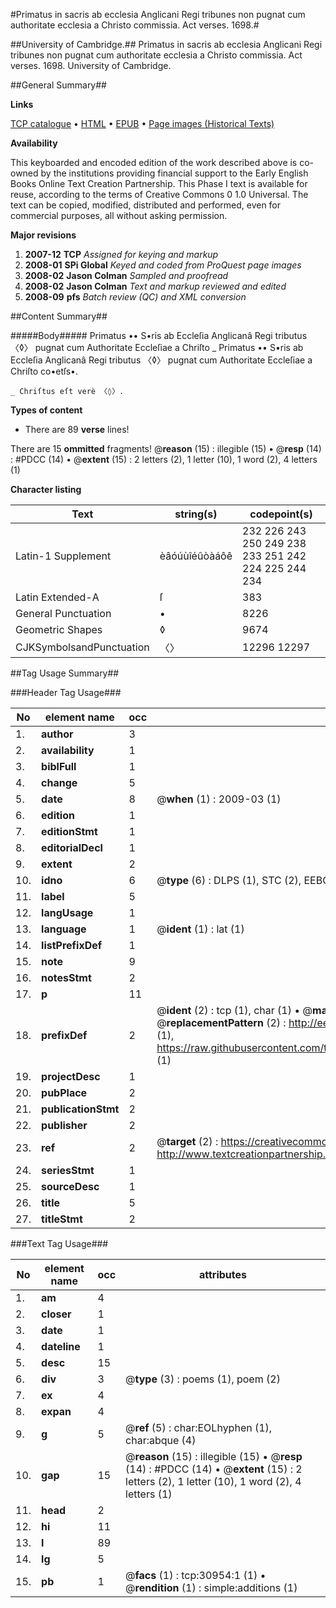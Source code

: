 #Primatus in sacris ab ecclesia Anglicani Regi tribunes non pugnat cum authoritate ecclesia a Christo commissia. Act verses. 1698.#

##University of Cambridge.##
Primatus in sacris ab ecclesia Anglicani Regi tribunes non pugnat cum authoritate ecclesia a Christo commissia.
Act verses. 1698.
University of Cambridge.

##General Summary##

**Links**

[TCP catalogue](http://www.ota.ox.ac.uk/tcp/)  • 
[HTML](http://tei.it.ox.ac.uk/tcp/Texts-HTML/free/A52/A52532.html)  • 
[EPUB](http://tei.it.ox.ac.uk/tcp/Texts-EPUB/free/A52/A52532.epub) • 
[Page images (Historical Texts)](https://data.historicaltexts.jisc.ac.uk/view?pubId=eebo-99826551e&pageId=eebo-99826551e-30954-1)

**Availability**

This keyboarded and encoded edition of the
	       work described above is co-owned by the institutions
	       providing financial support to the Early English Books
	       Online Text Creation Partnership. This Phase I text is
	       available for reuse, according to the terms of Creative
	       Commons 0 1.0 Universal. The text can be copied,
	       modified, distributed and performed, even for
	       commercial purposes, all without asking permission.

**Major revisions**

1. __2007-12__ __TCP__ *Assigned for keying and markup*
1. __2008-01__ __SPi Global__ *Keyed and coded from ProQuest page images*
1. __2008-02__ __Jason Colman__ *Sampled and proofread*
1. __2008-02__ __Jason Colman__ *Text and markup reviewed and edited*
1. __2008-09__ __pfs__ *Batch review (QC) and XML conversion*

##Content Summary##

#####Body#####
Primatus •• S•ris ab Eccleſia Anglicanâ Regi tributus 〈◊〉 pugnat cum Authoritate Eccleſiae a Chriſto
    _ Primatus •• S•ris ab Eccleſia Anglicanâ Regi tributus 〈◊〉 pugnat cum Authoritate Eccleſiae a Chriſto co•etſs•.

    _ Chriſtus eſt verè 〈◊〉.

**Types of content**

  * There are 89 **verse** lines!

There are 15 **ommitted** fragments! 
 @__reason__ (15) : illegible (15)  •  @__resp__ (14) : #PDCC (14)  •  @__extent__ (15) : 2 letters (2), 1 letter (10), 1 word (2), 4 letters (1)

**Character listing**


|Text|string(s)|codepoint(s)|
|---|---|---|
|Latin-1 Supplement|èâóúùîéûòàáôê|232 226 243 250 249 238 233 251 242 224 225 244 234|
|Latin Extended-A|ſ|383|
|General Punctuation|•|8226|
|Geometric Shapes|◊|9674|
|CJKSymbolsandPunctuation|〈〉|12296 12297|

##Tag Usage Summary##

###Header Tag Usage###

|No|element name|occ|attributes|
|---|---|---|---|
|1.|__author__|3||
|2.|__availability__|1||
|3.|__biblFull__|1||
|4.|__change__|5||
|5.|__date__|8| @__when__ (1) : 2009-03 (1)|
|6.|__edition__|1||
|7.|__editionStmt__|1||
|8.|__editorialDecl__|1||
|9.|__extent__|2||
|10.|__idno__|6| @__type__ (6) : DLPS (1), STC (2), EEBO-CITATION (1), PROQUEST (1), VID (1)|
|11.|__label__|5||
|12.|__langUsage__|1||
|13.|__language__|1| @__ident__ (1) : lat (1)|
|14.|__listPrefixDef__|1||
|15.|__note__|9||
|16.|__notesStmt__|2||
|17.|__p__|11||
|18.|__prefixDef__|2| @__ident__ (2) : tcp (1), char (1)  •  @__matchPattern__ (2) : ([0-9\-]+):([0-9IVX]+) (1), (.+) (1)  •  @__replacementPattern__ (2) : http://eebo.chadwyck.com/downloadtiff?vid=$1&page=$2 (1), https://raw.githubusercontent.com/textcreationpartnership/Texts/master/tcpchars.xml#$1 (1)|
|19.|__projectDesc__|1||
|20.|__pubPlace__|2||
|21.|__publicationStmt__|2||
|22.|__publisher__|2||
|23.|__ref__|2| @__target__ (2) : https://creativecommons.org/publicdomain/zero/1.0/ (1), http://www.textcreationpartnership.org/docs/. (1)|
|24.|__seriesStmt__|1||
|25.|__sourceDesc__|1||
|26.|__title__|5||
|27.|__titleStmt__|2||


###Text Tag Usage###

|No|element name|occ|attributes|
|---|---|---|---|
|1.|__am__|4||
|2.|__closer__|1||
|3.|__date__|1||
|4.|__dateline__|1||
|5.|__desc__|15||
|6.|__div__|3| @__type__ (3) : poems (1), poem (2)|
|7.|__ex__|4||
|8.|__expan__|4||
|9.|__g__|5| @__ref__ (5) : char:EOLhyphen (1), char:abque (4)|
|10.|__gap__|15| @__reason__ (15) : illegible (15)  •  @__resp__ (14) : #PDCC (14)  •  @__extent__ (15) : 2 letters (2), 1 letter (10), 1 word (2), 4 letters (1)|
|11.|__head__|2||
|12.|__hi__|11||
|13.|__l__|89||
|14.|__lg__|5||
|15.|__pb__|1| @__facs__ (1) : tcp:30954:1 (1)  •  @__rendition__ (1) : simple:additions (1)|
